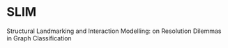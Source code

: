 # SLIM
Structural Landmarking and Interaction Modelling: on Resolution Dilemmas in Graph Classification
